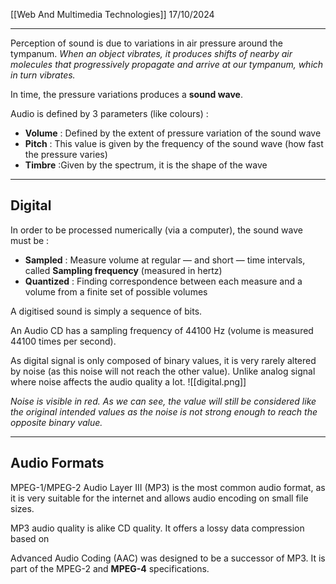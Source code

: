 [[Web And Multimedia Technologies]]
17/10/2024
****

Perception of sound is due to variations in air pressure around the tympanum.
	*When an object vibrates, it produces shifts of nearby air molecules that progressively propagate and arrive at our tympanum, which in turn vibrates.*

In time, the pressure variations produces a **sound wave**.

Audio is defined by 3 parameters (like colours) :
- **Volume** : Defined by the extent of pressure variation of the sound wave
- **Pitch** : This value is given by the frequency of the sound wave (how fast the pressure varies)
- **Timbre** :Given by the spectrum, it is the shape of the wave


****
## Digital 

In order to be processed numerically (via a computer), the sound wave must be :
- **Sampled** : Measure volume at regular — and short — time intervals, called **Sampling frequency** (measured in hertz)
- **Quantized** : Finding correspondence between each measure and a volume
from a finite set of possible volumes

A digitised sound is simply a sequence of bits.


An Audio CD has a sampling frequency of 44100 Hz (volume is measured 44100 times per second).


As digital signal is only composed of binary values, it is very rarely altered by noise (as this noise will not reach the other value). Unlike analog signal where noise affects the audio quality a lot. 
![[digital.png]]

*Noise is visible in red. As we can see, the value will still be considered like the original intended values as the noise is not strong enough to reach the opposite binary value.*


****
## Audio Formats

MPEG-1/MPEG-2 Audio Layer III (MP3) is the most common audio format, as it is very suitable for the internet and allows audio encoding on small file sizes.

MP3 audio quality is alike CD quality. It offers a lossy data compression based on 


Advanced Audio Coding (AAC) was designed to be a successor of MP3. It is part of the MPEG-2 and **MPEG-4** specifications.
